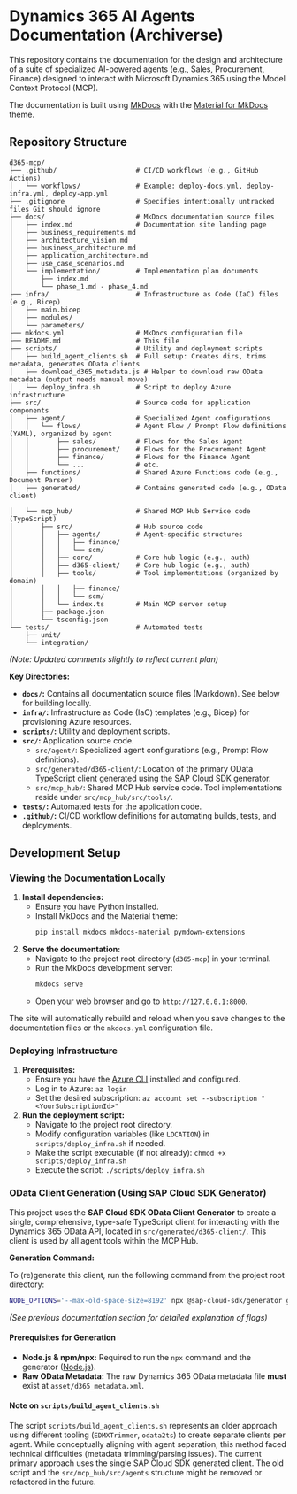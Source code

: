 # Dynamics 365 AI Agents Documentation (Archiverse)

This repository contains the documentation for the design and architecture of a suite of specialized AI-powered agents (e.g., Sales, Procurement, Finance) designed to interact with Microsoft Dynamics 365 using the Model Context Protocol (MCP).

The documentation is built using [MkDocs](https://www.mkdocs.org/) with the [Material for MkDocs](https://squidfunk.github.io/mkdocs-material/) theme.

## Repository Structure

```
d365-mcp/
├── .github/                    # CI/CD workflows (e.g., GitHub Actions)
│   └── workflows/              # Example: deploy-docs.yml, deploy-infra.yml, deploy-app.yml
├── .gitignore                  # Specifies intentionally untracked files Git should ignore
├── docs/                       # MkDocs documentation source files
│   ├── index.md                # Documentation site landing page
│   ├── business_requirements.md
│   ├── architecture_vision.md
│   ├── business_architecture.md
│   ├── application_architecture.md
│   ├── use_case_scenarios.md
│   └── implementation/         # Implementation plan documents
│       ├── index.md
│       └── phase_1.md - phase_4.md
├── infra/                      # Infrastructure as Code (IaC) files (e.g., Bicep)
│   ├── main.bicep
│   ├── modules/
│   └── parameters/
├── mkdocs.yml                  # MkDocs configuration file
├── README.md                   # This file
├── scripts/                    # Utility and deployment scripts
│   ├── build_agent_clients.sh  # Full setup: Creates dirs, trims metadata, generates OData clients
│   ├── download_d365_metadata.js # Helper to download raw OData metadata (output needs manual move)
│   └── deploy_infra.sh         # Script to deploy Azure infrastructure
├── src/                        # Source code for application components
│   ├── agent/                  # Specialized Agent configurations
│   │   └── flows/              # Agent Flow / Prompt Flow definitions (YAML), organized by agent
│   │       ├── sales/          # Flows for the Sales Agent
│   │       ├── procurement/    # Flows for the Procurement Agent
│   │       ├── finance/        # Flows for the Finance Agent
│   │       └── ...             # etc.
│   ├── functions/              # Shared Azure Functions code (e.g., Document Parser)
│   ├── generated/              # Contains generated code (e.g., OData client)

│   └── mcp_hub/                # Shared MCP Hub Service code (TypeScript)
│       ├── src/                # Hub source code
│       │   ├── agents/         # Agent-specific structures
│       │   │   ├── finance/
│       │   │   └── scm/
│       │   ├── core/           # Core hub logic (e.g., auth)
│       │   ├── d365-client/    # Core hub logic (e.g., auth)
│       │   ├── tools/          # Tool implementations (organized by domain)
│       │   │   ├── finance/
│       │   │   └── scm/
│       │   └── index.ts        # Main MCP server setup
│       ├── package.json
│       └── tsconfig.json
└── tests/                      # Automated tests
    ├── unit/
    └── integration/
```
*(Note: Updated comments slightly to reflect current plan)*

**Key Directories:**

*   **`docs/`:** Contains all documentation source files (Markdown). See below for building locally.
*   **`infra/`:** Infrastructure as Code (IaC) templates (e.g., Bicep) for provisioning Azure resources.
*   **`scripts/`:** Utility and deployment scripts.
*   **`src/`:** Application source code.
    *   `src/agent/`: Specialized agent configurations (e.g., Prompt Flow definitions).
    *   `src/generated/d365-client/`: Location of the primary OData TypeScript client generated using the SAP Cloud SDK generator.
    *   `src/mcp_hub/`: Shared MCP Hub service code. Tool implementations reside under `src/mcp_hub/src/tools/`.
*   **`tests/`:** Automated tests for the application code.
*   **`.github/`:** CI/CD workflow definitions for automating builds, tests, and deployments.

## Development Setup

### Viewing the Documentation Locally

1.  **Install dependencies:**
    *   Ensure you have Python installed.
    *   Install MkDocs and the Material theme:
        ```bash
        pip install mkdocs mkdocs-material pymdown-extensions
        ```
2.  **Serve the documentation:**
    *   Navigate to the project root directory (`d365-mcp`) in your terminal.
    *   Run the MkDocs development server:
        ```bash
        mkdocs serve
        ```
    *   Open your web browser and go to `http://127.0.0.1:8000`.

The site will automatically rebuild and reload when you save changes to the documentation files or the `mkdocs.yml` configuration file.

### Deploying Infrastructure

1.  **Prerequisites:**
    *   Ensure you have the [Azure CLI](https://docs.microsoft.com/en-us/cli/azure/install-azure-cli) installed and configured.
    *   Log in to Azure: `az login`
    *   Set the desired subscription: `az account set --subscription "<YourSubscriptionId>"`
2.  **Run the deployment script:**
    *   Navigate to the project root directory.
    *   Modify configuration variables (like `LOCATION`) in `scripts/deploy_infra.sh` if needed.
    *   Make the script executable (if not already): `chmod +x scripts/deploy_infra.sh`
    *   Execute the script: `./scripts/deploy_infra.sh`

### OData Client Generation (Using SAP Cloud SDK Generator)

This project uses the **SAP Cloud SDK OData Client Generator** to create a single, comprehensive, type-safe TypeScript client for interacting with the Dynamics 365 OData API, located in `src/generated/d365-client/`. This client is used by all agent tools within the MCP Hub.

**Generation Command:**

To (re)generate this client, run the following command from the project root directory:

```bash
NODE_OPTIONS='--max-old-space-size=8192' npx @sap-cloud-sdk/generator generate-odata-client --input asset/d365_metadata.xml --outputDir src/mcp_hub/d365-client --overwrite --skipValidation
```

*(See previous documentation section for detailed explanation of flags)*

#### Prerequisites for Generation
*   **Node.js & npm/npx:** Required to run the `npx` command and the generator ([Node.js](https://nodejs.org/)).
*   **Raw OData Metadata:** The raw Dynamics 365 OData metadata file **must** exist at `asset/d365_metadata.xml`.

#### Note on `scripts/build_agent_clients.sh`
The script `scripts/build_agent_clients.sh` represents an older approach using different tooling (`EDMXTrimmer`, `odata2ts`) to create separate clients per agent. While conceptually aligning with agent separation, this method faced technical difficulties (metadata trimming/parsing issues). The current primary approach uses the single SAP Cloud SDK generated client. The old script and the `src/mcp_hub/src/agents` structure might be removed or refactored in the future.

